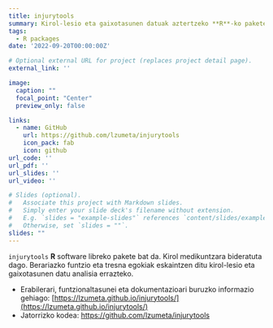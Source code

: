 ```yaml
---
title: injurytools
summary: Kirol-lesio eta gaixotasunen datuak aztertzeko **R**-ko paketea
tags:
  - R packages
date: '2022-09-20T00:00:00Z'

# Optional external URL for project (replaces project detail page).
external_link: ''

image:
  caption: ""
  focal_point: "Center"
  preview_only: false

links:
  - name: GitHub
    url: https://github.com/lzumeta/injurytools
    icon_pack: fab
    icon: github
url_code: ''
url_pdf: ''
url_slides: ''
url_video: ''

# Slides (optional).
#   Associate this project with Markdown slides.
#   Simply enter your slide deck's filename without extension.
#   E.g. `slides = "example-slides"` references `content/slides/example-slides.md`.
#   Otherwise, set `slides = ""`.
slides: ""
---
```


`injurytools` **R** software libreko pakete bat da. Kirol medikuntzara bideratuta dago. Berariazko funtzio eta tresna egokiak eskaintzen ditu kirol-lesio eta gaixotasunen datu analisia errazteko.

- Erabilerari, funtzionaltasunei eta dokumentazioari buruzko informazio gehiago: [https://lzumeta.github.io/injurytools/](https://lzumeta.github.io/injurytools/)
- Jatorrizko kodea: https://github.com/lzumeta/injurytools

